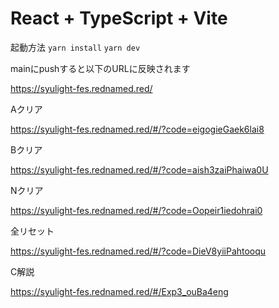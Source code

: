 # React + TypeScript + Vite

起動方法
`yarn install`
`yarn dev`

mainにpushすると以下のURLに反映されます

https://syulight-fes.rednamed.red/

Aクリア

https://syulight-fes.rednamed.red/#/?code=eigogieGaek6lai8

Bクリア

https://syulight-fes.rednamed.red/#/?code=aish3zaiPhaiwa0U

Nクリア

https://syulight-fes.rednamed.red/#/?code=Oopeir1iedohrai0

全リセット

https://syulight-fes.rednamed.red/#/?code=DieV8yiiPahtooqu

C解説

https://syulight-fes.rednamed.red/#/Exp3_ouBa4eng